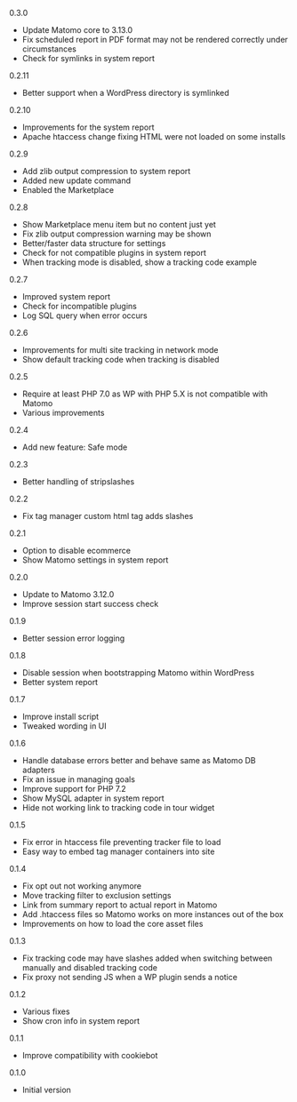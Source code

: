 0.3.0
- Update Matomo core to 3.13.0
- Fix scheduled report in PDF format may not be rendered correctly under circumstances
- Check for symlinks in system report

0.2.11
- Better support when a WordPress directory is symlinked

0.2.10
- Improvements for the system report
- Apache htaccess change fixing HTML were not loaded on some installs

0.2.9
- Add zlib output compression to system report
- Added new update command
- Enabled the Marketplace

0.2.8
- Show Marketplace menu item but no content just yet
- Fix zlib output compression warning may be shown
- Better/faster data structure for settings
- Check for not compatible plugins in system report
- When tracking mode is disabled, show a tracking code example

0.2.7
- Improved system report
- Check for incompatible plugins
- Log SQL query when error occurs

0.2.6
- Improvements for multi site tracking in network mode
- Show default tracking code when tracking is disabled

0.2.5
- Require at least PHP 7.0 as WP with PHP 5.X is not compatible with Matomo
- Various improvements

0.2.4
- Add new feature: Safe mode

0.2.3
- Better handling of stripslashes

0.2.2
- Fix tag manager custom html tag adds slashes

0.2.1
- Option to disable ecommerce
- Show Matomo settings in system report

0.2.0
- Update to Matomo 3.12.0
- Improve session start success check

0.1.9
- Better session error logging

0.1.8
- Disable session when bootstrapping Matomo within WordPress
- Better system report

0.1.7
- Improve install script
- Tweaked wording in UI

0.1.6
- Handle database errors better and behave same as Matomo DB adapters
- Fix an issue in managing goals
- Improve support for PHP 7.2
- Show MySQL adapter in system report
- Hide not working link to tracking code in tour widget

0.1.5
- Fix error in htaccess file preventing tracker file to load
- Easy way to embed tag manager containers into site

0.1.4
- Fix opt out not working anymore
- Move tracking filter to exclusion settings
- Link from summary report to actual report in Matomo
- Add .htaccess files so Matomo works on more instances out of the box
- Improvements on how to load the core asset files

0.1.3
- Fix tracking code may have slashes added when switching between manually and disabled tracking code
- Fix proxy not sending JS when a WP plugin sends a notice

0.1.2
- Various fixes
- Show cron info in system report

0.1.1
- Improve compatibility with cookiebot

0.1.0
- Initial version
